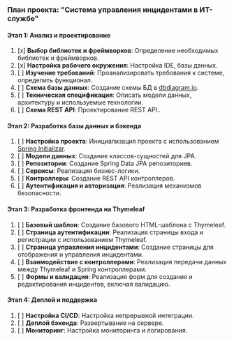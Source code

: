 ### План проекта: "Система управления инцидентами в ИТ-службе"

#### Этап 1: Анализ и проектирование

1. [x] **Выбор библиотек и фреймворков**: Определение необходимых библиотек и фреймворков.
2. [x] **Настройка рабочего окружения**: Настройка IDE, базы данных.
3. [ ] **Изучение требований**: Проанализировать требования к системе, определить функционал.
4. [ ] **Схема базы данных**: Создание схемы БД в [dbdiagram.io](https://dbdiagram.io).
5. [ ] **Техническая спецификация**: Описать модели данных, архитектуру и используемые технологии.
6. [ ] **Схема REST API**: Проектирование REST API..
   
#### Этап 2: Разработка базы данных и бэкенда

1. [ ] **Настройка проекта**: Инициализация проекта с использованием [Spring Initializar](https://start.spring.io/).
2. [ ] **Модели данных**: Создание классов-сущностей для JPA.
3. [ ] **Репозитории**: Создание Spring Data JPA репозиториев.
4. [ ] **Сервисы**: Реализация бизнес-логики.
5. [ ] **Контроллеры**: Создание REST API контроллеров.
6. [ ] **Аутентификация и авторизация**: Реализация механизмов безопасности.

#### Этап 3: Разработка фронтенда на Thymeleaf

1. [ ] **Базовый шаблон**: Создание базового HTML-шаблона с Thymeleaf.
2. [ ] **Страница аутентификации**: Реализация страницы входа и регистрации с использованием Thymeleaf.
3. [ ] **Страница управления инцидентами**: Создание страницы для отображения и управления инцидентами.
4. [ ] **Взаимодействие с контроллерами**: Реализация передачи данных между Thymeleaf и Spring контроллерами.
5. [ ] **Формы и валидация**: Реализация форм для создания и редактирования инцидентов, включая валидацию.

#### Этап 4: Деплой и поддержка

1. [ ] **Настройка CI/CD**: Настройка непрерывной интеграции.
2. [ ] **Деплой бэкенда**: Развертывание на сервере.
4. [ ] **Мониторинг**: Настройка мониторинга и логирования.
